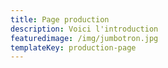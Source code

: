 ```yaml
---
title: Page production
description: Voici l'introduction
featuredimage: /img/jumbotron.jpg
templateKey: production-page
---
```

